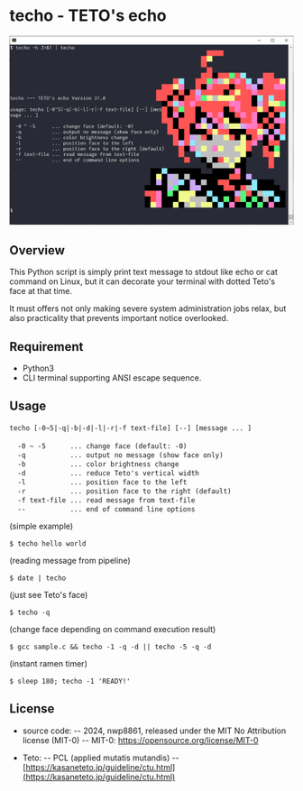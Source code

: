 # techo - TETO's echo

![help screen](https://github.com/nwp8861/techo/blob/main/techo-help.png)

## Overview

This Python script is simply print text message to stdout like echo or cat command on Linux, but it can decorate your terminal with dotted Teto's face at that time. 

It must offers not only making severe system administration jobs relax, but also practicality that prevents important notice overlooked. 

## Requirement

- Python3
- CLI terminal supporting ANSI escape sequence. 

## Usage
```
techo [-0~5|-q|-b|-d|-l|-r|-f text-file] [--] [message ... ]

  -0 ~ -5      ... change face (default: -0)
  -q           ... output no message (show face only)
  -b           ... color brightness change
  -d           ... reduce Teto's vertical width
  -l           ... position face to the left
  -r           ... position face to the right (default)
  -f text-file ... read message from text-file
  --           ... end of command line options
```

(simple example)
```
$ techo hello world
```

(reading message from pipeline)
```
$ date | techo
```

(just see Teto's face)
```
$ techo -q
```

(change face depending on command execution result)
```
$ gcc sample.c && techo -1 -q -d || techo -5 -q -d
```

(instant ramen timer)
```
$ sleep 180; techo -1 'READY!'
```

## License

- source code:
-- 2024, nwp8861, released under the MIT No Attribution license (MIT-0)
-- MIT-0: https://opensource.org/license/MIT-0

- Teto:
-- PCL (applied mutatis mutandis)
-- [https://kasaneteto.jp/guideline/ctu.html](https://kasaneteto.jp/guideline/ctu.html)
